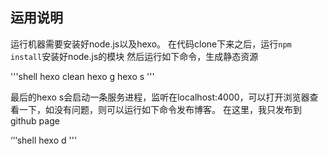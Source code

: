 ## 运用说明

运行机器需要安装好node.js以及hexo。
在代码clone下来之后，运行`npm install`安装好node.js的模块
然后运行如下命令，生成静态资源

'''shell
hexo clean
hexo g
hexo s
'''

最后的hexo s会启动一条服务进程，监听在localhost:4000，可以打开浏览器查看一下，如没有问题，则可以运行如下命令发布博客。
在这里，我只发布到github page

‘’‘shell
hexo d
'''
